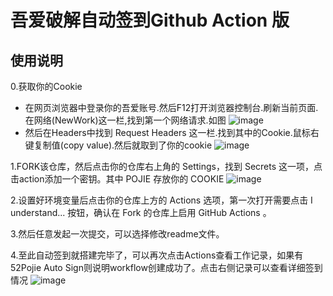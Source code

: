 
# 吾爱破解自动签到Github Action 版

## 使用说明
0.获取你的Cookie
 - 在网页浏览器中登录你的吾爱账号.然后F12打开浏览器控制台.刷新当前页面.在网络(NewWork)这一栏,找到第一个网络请求.如图
 ![image](https://user-images.githubusercontent.com/30728105/203260271-bff2cc1b-9a85-479c-8536-13bef415d20e.png)
 - 然后在Headers中找到 Request Headers 这一栏.找到其中的Cookie.鼠标右键复制值(copy value).然后就取到了你的cookie
 ![image](https://user-images.githubusercontent.com/30728105/203261131-c65c018a-6746-4a97-b1b4-6a4d2d24b811.png)

1.FORK该仓库，然后点击你的仓库右上角的 Settings，找到 Secrets 这一项，点击action添加一个密钥。其中 POJIE 存放你的 COOKIE
 ![image](https://user-images.githubusercontent.com/30728105/165697595-302d3965-c456-4ec0-8733-533256b6041b.png)

2.设置好环境变量后点击你的仓库上方的 Actions 选项，第一次打开需要点击 I understand... 按钮，确认在 Fork 的仓库上启用 GitHub Actions 。

3.然后任意发起一次提交，可以选择修改readme文件。

4.至此自动签到就搭建完毕了，可以再次点击Actions查看工作记录，如果有52Pojie Auto Sign则说明workflow创建成功了。点击右侧记录可以查看详细签到情况
 ![image](https://user-images.githubusercontent.com/30728105/165697734-a38d6d46-db0e-40a1-8b21-e0d50443de36.png)
